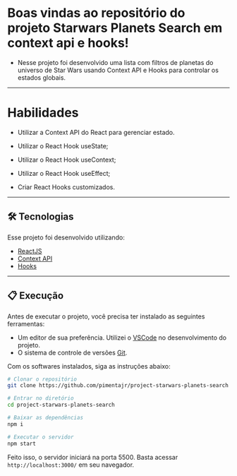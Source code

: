 # Boas vindas ao repositório do projeto Starwars Planets Search em context api e hooks!

- Nesse projeto foi desenvolvido uma lista com filtros de planetas do universo de Star Wars usando Context API e Hooks para controlar os estados globais.

---

# Habilidades

- Utilizar a Context API do React para gerenciar estado.

- Utilizar o React Hook useState;

- Utilizar o React Hook useContext;

- Utilizar o React Hook useEffect;

- Criar React Hooks customizados.

---

## 🛠 Tecnologias

Esse projeto foi desenvolvido utilizando:

* [ReactJS](https://reactjs.org/)
* [Context API](https://pt-br.reactjs.org/docs/context.html)
* [Hooks](https://pt-br.reactjs.org/docs/hooks-intro.html)

---

## 📋 Execução

Antes de executar o projeto, você precisa ter instalado as seguintes ferramentas:

* Um editor de sua preferência. Utilizei o [VSCode](https://code.visualstudio.com) no desenvolvimento do projeto.
* O sistema de controle de versões [Git](https://git-scm.com).

Com os softwares instalados, siga as instruções abaixo:

```bash
# Clonar o repositório
git clone https://github.com/pimentajr/project-starwars-planets-search

# Entrar no diretório
cd project-starwars-planets-search

# Baixar as dependências
npm i

# Executar o servidor
npm start
```

Feito isso, o servidor iniciará na porta 5500. Basta acessar `http://localhost:3000/` em seu navegador.
